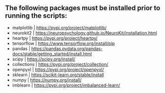 
## The following packages must be installed prior to running the scripts:

* matplotlib | https://pypi.org/project/matplotlib/
* neurokit2 | https://neuropsychology.github.io/NeuroKit/installation.html
* heartpy | https://pypi.org/project/heartpy/
* tensorflow | https://www.tensorflow.org/install/pip
* pandas | https://pandas.pydata.org/pandas-docs/stable/getting_started/install.html
* scipy | https://scipy.org/install/
* collections | https://pypi.org/project/collection/
* openpyxl | https://pypi.org/project/openpyxl/
* sklearn | https://scikit-learn.org/stable/install
* numpy | https://numpy.org/install/
* imblearn | https://pypi.org/project/imbalanced-learn/
